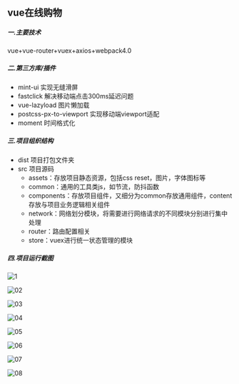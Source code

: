 ## vue在线购物

##### 一.主要技术

vue+vue-router+vuex+axios+webpack4.0

##### 二.第三方库/插件

* mint-ui  实现无缝滑屏
* fastclick 解决移动端点击300ms延迟问题
* vue-lazyload 图片懒加载
* postcss-px-to-viewport  实现移动端viewport适配
* moment 时间格式化

##### 三.项目组织结构

* dist  项目打包文件夹
* src   项目源码
  * assets：存放项目静态资源，包括css reset，图片，字体图标等
  * common：通用的工具类js，如节流，防抖函数
  * components：存放项目组件，又细分为common存放通用组件，content存放与项目业务逻辑相关组件
  * network：网络划分模块，将需要进行网络请求的不同模块分别进行集中处理
  * router：路由配置相关
  * store：vuex进行统一状态管理的模块

##### 四.项目运行截图

![1](<https://raw.githubusercontent.com/yu2487848387/mymall/master/ReadMeImgs/01.png>)

![02](<https://raw.githubusercontent.com/yu2487848387/mymall/master/ReadMeImgs/02.png>)

![03](<https://raw.githubusercontent.com/yu2487848387/mymall/master/ReadMeImgs/03.png>)

![04](<https://raw.githubusercontent.com/yu2487848387/mymall/master/ReadMeImgs/04.png>)

![05](<https://raw.githubusercontent.com/yu2487848387/mymall/master/ReadMeImgs/05.png>)

![06](<https://raw.githubusercontent.com/yu2487848387/mymall/master/ReadMeImgs/06.png>)

![07](<https://raw.githubusercontent.com/yu2487848387/mymall/master/ReadMeImgs/07.png>)

![08](<https://raw.githubusercontent.com/yu2487848387/mymall/master/ReadMeImgs/08.png>)